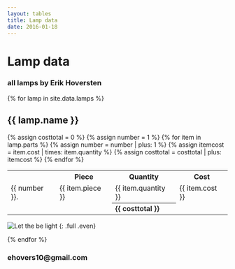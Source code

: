 ```yaml
---
layout: tables
title: Lamp data
date: 2016-01-18
---
```


<div class="header">
  <h1>Lamp data</h1>
  <h3>all lamps by Erik Hoversten</h3>
</div>

<div class="wrap" markdown="1">

{% for lamp in site.data.lamps %}

## {{ lamp.name }}

<div class="full odd">
<table class="sortable">
  <tr>
    <th></th>
    <th>Piece</th>
    <th>Quantity</th>
    <th>Cost</th>
  </tr>
{% assign costtotal = 0 %}
{% assign number = 1 %}
{% for item in lamp.parts %}
  <tr>
    <td>{{ number }}.</td>
    <td>{{ item.piece }}</td>
    <td>{{ item.quantity }}</td>
    <td>{{ item.cost }}</td>
  </tr>
{% assign number = number | plus: 1 %}
{% assign itemcost = item.cost | times: item.quantity %}
{% assign costtotal = costtotal | plus: itemcost %}
{% endfor %}
  <tr>
    <td></td>
    <td></td> 
    <td style="border-top: 1px solid #000;font-weight:600;">{{ costtotal }}</td>
  </tr>
</table>
</div>

![Let the be light](../images/lamp-model002a.jpg)
{: .full .even}

{% endfor %}

</div>

<div style="clear:both;"></div>

<div class="header">
  <h3>ehovers10@gmail.com</h3>
</div>
